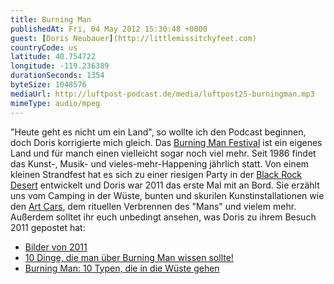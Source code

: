 ```yaml
---
title: Burning Man
publishedAt: Fri, 04 May 2012 15:30:48 +0000
guest: [Doris Neubauer](http://littlemissitchyfeet.com)
countryCode: us
latitude: 40.754722
longitude: -119.236389
durationSeconds: 1354
byteSize: 1048576 
mediaUrl: http://luftpost-podcast.de/media/luftpost25-burningman.mp3
mimeType: audio/mpeg
---
```


"Heute geht es nicht um ein Land", so wollte ich den Podcast beginnen, doch Doris korrigierte mich gleich. Das [Burning Man Festival](http://burningman.com) ist ein eigenes Land und für manch einen vielleicht sogar noch viel mehr. Seit 1986 findet das Kunst-, Musik- und vieles-mehr-Happening jährlich statt. Von einem kleinen Strandfest hat es sich zu einer riesigen Party in der [Black Rock Desert](http://de.wikipedia.org/wiki/Black%5FRock%5FDesert) entwickelt und Doris war 2011 das erste Mal mit an Bord. Sie erzählt uns vom Camping in der Wüste, bunten und skurilen Kunstinstallationen wie den [Art Cars](http://de.wikipedia.org/wiki/Art%5FCar), dem rituellen Verbrennen des "Mans" und vielem mehr. Außerdem solltet ihr euch unbedingt ansehen, was Doris zu ihrem Besuch 2011 gepostet hat:
* [Bilder von 2011](https://www.facebook.com/media/set/?set=a.293520044065086.71201.292189867531437)
* [10 Dinge, die man über Burning Man wissen sollte!](http://littlemissitchyfeet.com/2011/08/23/10-dinge-die-man-uber-burning-man-wissen-sollte/)
* [Burning Man: 10 Typen, die in die Wüste gehen](http://littlemissitchyfeet.com/2011/09/24/burning-man-10-typen-die-in-die-wuste-gehen/)
